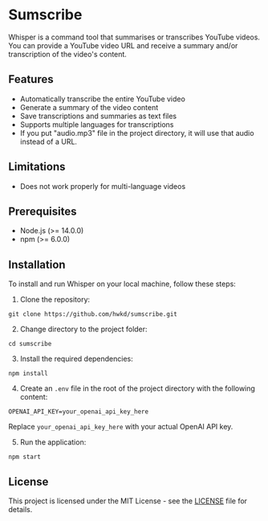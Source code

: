 # Sumscribe

Whisper is a command tool that summarises or transcribes YouTube videos. You can provide a YouTube video URL and receive a summary and/or transcription of the video's content.

## Features

- Automatically transcribe the entire YouTube video
- Generate a summary of the video content
- Save transcriptions and summaries as text files
- Supports multiple languages for transcriptions
- If you put "audio.mp3" file in the project directory, it will use that audio instead of a URL.

## Limitations

- Does not work properly for multi-language videos

## Prerequisites

- Node.js (>= 14.0.0)
- npm (>= 6.0.0)

## Installation

To install and run Whisper on your local machine, follow these steps:

1. Clone the repository:

```
git clone https://github.com/hwkd/sumscribe.git
```

2. Change directory to the project folder:

```
cd sumscribe
```

3. Install the required dependencies:

```
npm install
```

4. Create an `.env` file in the root of the project directory with the following content:

```
OPENAI_API_KEY=your_openai_api_key_here
```

Replace `your_openai_api_key_here` with your actual OpenAI API key.

5. Run the application:

```
npm start
```

## License

This project is licensed under the MIT License - see the [LICENSE](LICENSE) file for details.
